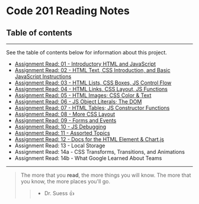 # Code 201 Reading Notes

## Table of contents
---
See the table of contents below for information about this project.

* [Assignment Read: 01 - Introductory HTML and JavaScript](./Reading-Journals/class-01.md)
* [Assignment Read: 02 - HTML Text, CSS Introduction, and Basic JavaScript Instructions](./Reading-Journals/class-02.md)
* [Assignment Read: 03 - HTML Lists, CSS Boxes, JS Control Flow](./Reading-Journals/class-03.md)
* [Assignment Read: 04 - HTML Links, CSS Layout, JS Functions](./Reading-Journals/class-04.md)
* [Assignment Read: 05 - HTML Images; CSS Color & Text](./Reading-Journals/class-05.md)
* [Assignment Read: 06 - JS Object Literals; The DOM](./Reading-Journals/class-06.md) 
* [Assignment Read: 07 - HTML Tables; JS Constructor Functions](./Reading-Journals/class-07.md)
* [Assignment Read: 08 - More CSS Layout](./Reading-Journals/class-08.md)
* [Assignment Read: 09 - Forms and Events](./Reading-Journals/class-09.md)
* [Assignment Read: 10 - JS Debugging](./Reading-Journals/class-10.md)
* [Assignment Read: 11 - Assorted Topics](./Reading-Journals/class-11.md)
* [Assignment Read: 12 - Docs for the HTML Element & Chart.js](./Reading-Journals/class-12.md)
* Assignment Read: 13 - Local Storage
* Assignment Read: 14a - CSS Transforms, Transitions, and Animations
* Assignment Read: 14b - What Google Learned About Teams

__________________________________________________________________

> The more that you **read**, the more things you will know. The more that you know, the more places you'll go. 
>> - Dr. Suess :+1:
